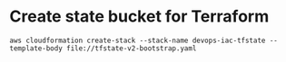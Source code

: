 # Create state bucket for Terraform

```shell
aws cloudformation create-stack --stack-name devops-iac-tfstate --template-body file://tfstate-v2-bootstrap.yaml
```
